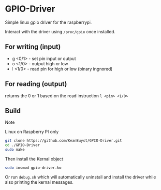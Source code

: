 # GPIO-Driver

Simple linux gpio driver for the raspberrypi.

Interact with the driver using `/proc/gpio` once installed.

## For writing (input)

- g <pin> <0/1> - set pin input or output
- o <pin> <1/0> - output high or low
- l <pin> <1/0> - read pin for high or low (binary ingnored)

## For reading (output)

returns the 0 or 1 based on the read instruction `l <pin> <1/0>`

## Build
> [!NOTE]
> Linux on Raspberry PI only
```bash
git clone https://github.com/KeanBuyst/GPIO-Driver.git
cd ./GPIO-Driver
sudo make
```
Then install the Kernal object
```bash
sudo insmod gpio-driver.ko
```
Or run `debug.sh` which will automatically uninstall and install the driver while also printing the kernal messages.

